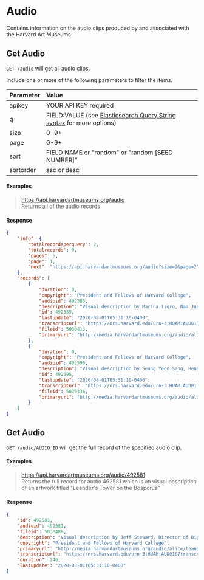 # Audio

Contains information on the audio clips produced by and associated with the Harvard Art Museums.

## Get Audio

`GET /audio` will get all audio clips.

Include one or more of the following parameters to filter the items.

| Parameter | Value |
| :--------- | :----- |
| apikey | YOUR API KEY required |
| q | FIELD:VALUE (see [Elasticsearch Query String syntax](https://www.elastic.co/guide/en/elasticsearch/reference/7.17/query-dsl-query-string-query.html) for more options) |
| size | 0-9+ |
| page | 0-9+ |
| sort | FIELD NAME or "random" or "random:[SEED NUMBER]" |
| sortorder | asc or desc |

#### Examples

> https://api.harvardartmuseums.org/audio   
> Returns all of the audio records

#### Response

```json
{
    "info": {
        "totalrecordsperquery": 2,
        "totalrecords": 9,
        "pages": 5,
        "page": 1,
        "next": "https://api.harvardartmuseums.org/audio?size=2&page=2"
    },
    "records": [
        {
            "duration": 0,
            "copyright": "President and Fellows of Harvard College",
            "audioid": 492585,
            "description": "Visual description by Marina Isgro, Nam June Paik Research Fellow, Division of Modern and Contemporary Art. Written August 2018.",
            "id": 492585,
            "lastupdate": "2020-08-01T05:31:10-0400",
            "transcripturl": "https://nrs.harvard.edu/urn-3:HUAM:AUD0170transcript",
            "fileid": 5030413,
            "primaryurl": "http://media.harvardartmuseums.org/audio/alice/total-totality-2.mp3"
        },
        {
            "duration": 0,
            "copyright": "President and Fellows of Harvard College",
            "audioid": 492595,
            "description": "Visual description by Seung Yeon Sang, Henderson Curatorial Fellow in East Asian Art, Division of Asian and Mediterranean Art. Written August 2018.",
            "id": 492595,
            "lastupdate": "2020-08-01T05:31:10-0400",
            "transcripturl": "https://nrs.harvard.edu/urn-3:HUAM:AUD0174transcript",
            "fileid": 5030436,
            "primaryurl": "http://media.harvardartmuseums.org/audio/alice/moon-flask.mp3"
        }
    ]
}
```

## Get Audio

`GET /audio/AUDIO_ID` will get the full record of the specified audio clip.

#### Examples

> https://api.harvardartmuseums.org/audio/492581    
> Returns the full record for audio 492581 which is an visual description of an artwork titled "Leander's Tower on the Bosporus"  

#### Response

```json
{
    "id": 492581,
    "audioid": 492581,
    "fileid": 5030408,
    "description": "Visual description by Jeff Steward, Director of Digital Infrastructure and Emerging Technology. Written April 2018. ",
    "copyright": "President and Fellows of Harvard College",
    "primaryurl": "http://media.harvardartmuseums.org/audio/alice/leanders-tower.mp3",
    "transcripturl": "https://nrs.harvard.edu/urn-3:HUAM:AUD0167transcript",
    "duration": 246,
    "lastupdate": "2020-08-01T05:31:10-0400"
}
```
